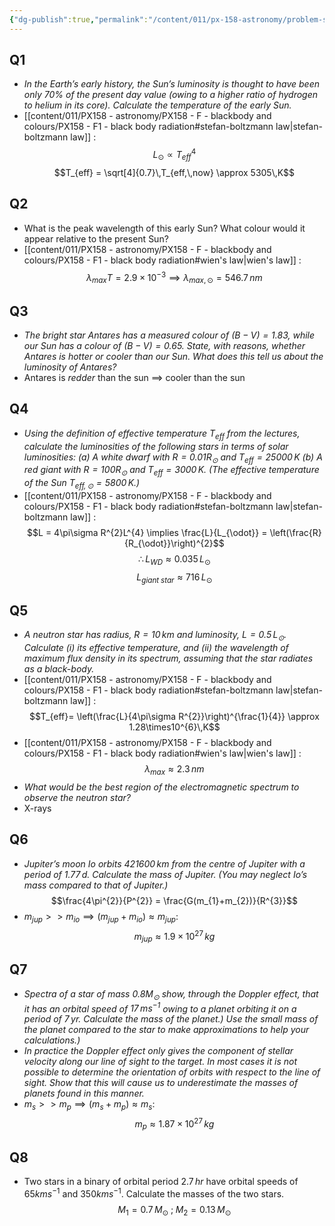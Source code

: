 ```yaml
---
{"dg-publish":true,"permalink":"/content/011/px-158-astronomy/problem-sheets/px-158-ps-3/","noteIcon":"1","created":"2025-08-27T13:14:05.032+01:00","updated":"2024-11-26T20:12:40.000+00:00"}
---
```


## Q1
- *In the Earth’s early history, the Sun’s luminosity is thought to have been only $70\%$ of the present day value (owing to a higher ratio of hydrogen to helium in its core). Calculate the temperature of the early Sun.*
- [[content/011/PX158 - astronomy/PX158 - F - blackbody and colours/PX158 - F1 - black body radiation#stefan-boltzmann law\|stefan-boltzmann law]] : 
$$L_{\odot}\propto T_{eff}^{4}$$
$$T_{eff} = \sqrt[4]{0.7}\,T_{eff,\,now} \approx 5305\,K$$
## Q2
- What is the peak wavelength of this early Sun? What colour would it appear relative to the present Sun?
- [[content/011/PX158 - astronomy/PX158 - F - blackbody and colours/PX158 - F1 - black body radiation#wien's law\|wien's law]] : 
$$\lambda_{max}T = 2.9\times10^{-3}\implies \lambda_{max,\,\odot} = 546.7\,nm$$
## Q3
- *The bright star Antares has a measured colour of $(B-V)=1.83$, while our Sun has a colour of $(B-V)=0.65$. State, with reasons, whether Antares is hotter or cooler than our Sun. What does this tell us about the luminosity of Antares?*
- Antares is *redder* than the sun $\implies$ cooler than the sun
## Q4
- *Using the definition of effective temperature $T_{eff}$ from the lectures, calculate the luminosities of the following stars in terms of solar luminosities:
	(a) A white dwarf with $R = 0.01 R_{\odot}$ and $T_{eff} = 25 000\,K$
	(b) A red giant with $R = 100 R_{\odot}$ and $T_{eff} = 3000\,K$.
	(The effective temperature of the Sun $T_{eff,\,\odot} = 5800\,K$.)*
- [[content/011/PX158 - astronomy/PX158 - F - blackbody and colours/PX158 - F1 - black body radiation#stefan-boltzmann law\|stefan-boltzmann law]] : 
$$L = 4\pi\sigma R^{2}L^{4} \implies \frac{L}{L_{\odot}} = \left(\frac{R}{R_{\odot}}\right)^{2}$$
$$\therefore L_{WD} \approx 0.035 \,L_{\odot}$$
$$L_{giant\;star} \approx 716\,L_{\odot}$$
## Q5
- *A neutron star has radius, $R = 10\,km$ and luminosity, $L = 0.5\,L_{\odot}$. Calculate (i) its effective temperature, and (ii) the wavelength of maximum flux density in its spectrum, assuming that the star radiates as a black-body.*
- [[content/011/PX158 - astronomy/PX158 - F - blackbody and colours/PX158 - F1 - black body radiation#stefan-boltzmann law\|stefan-boltzmann law]] : 
$$T_{eff}= \left(\frac{L}{4\pi\sigma R^{2}}\right)^{\frac{1}{4}} \approx 1.28\times10^{6}\,K$$
- [[content/011/PX158 - astronomy/PX158 - F - blackbody and colours/PX158 - F1 - black body radiation#wien's law\|wien's law]] : 
$$\lambda_{max}\approx 2.3\,nm$$
- *What would be the best region of the electromagnetic spectrum to observe the neutron star?*
- X-rays
## Q6
- *Jupiter’s moon Io orbits $421 600\,km$ from the centre of Jupiter with a period of $1.77\,d$. Calculate the mass of Jupiter. (You may neglect Io’s mass compared to that of Jupiter.)*
$$\frac{4\pi^{2}}{P^{2}} = \frac{G(m_{1}+m_{2})}{R^{3}}$$
- $m_{jup}>>m_{io} \implies (m_{jup}+m_{io})\approx m_{jup}$: 
$$m_{jup}\approx 1.9\times10^{27}\,kg$$
## Q7
- *Spectra of a star of mass $0.8M_{\odot}$ show, through the Doppler effect, that it has an orbital speed of $17\,ms^{−1}$ owing to a planet orbiting it on a period of $7\,yr$. Calculate the mass of the planet.) Use the small mass of the planet compared to the star to make approximations to help your calculations.)*
- *In practice the Doppler effect only gives the component of stellar velocity along our line of sight to the target. In most cases it is not possible to determine the orientation of orbits with respect to the line of sight. Show that this will cause us to underestimate the masses of planets found in this manner.*
- $m_{s}>>m_{p} \implies (m_{s}+m_{p})\approx m_{s}$: 
$$m_{p}\approx 1.87\times10^{27}\,kg$$
## Q8
- Two stars in a binary of orbital period $2.7\,hr$ have orbital speeds of $65 km s^{−1}$ and $350 km s^{−1}$. Calculate the masses of the two stars.
$$M_{1}= 0.7\,M_{\odot}\;;\; M_{2}= 0.13\,M_{\odot}$$
